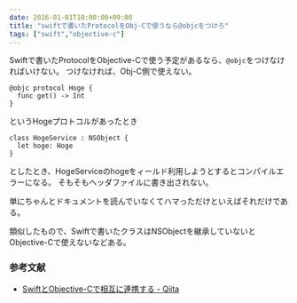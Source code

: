 ```yaml
---
date: 2016-01-01T10:00:00+09:00
title: "swiftで書いたProtocolをObj-Cで使うなら@objcをつけろ"
tags: ["swift","objective-c"]
---
```


Swiftで書いたProtocolをObjective-Cで使う予定があるなら、`@objc`をつけなければいけない。
つけなければ、Obj-C側で使えない。

```
@objc protocol Hoge {
  func get() -> Int
}
```

というHogeプロトコルがあったとき

```
class HogeService : NSObject {
  let hoge: Hoge
}
```

としたとき、HogeServiceのhogeをィールド利用しようとするとコンパイルエラーになる。
そもそもヘッダファイルに書き出されない。

単にちゃんとドキュメントを読んでいなくてハマっただけといえばそれだけである。

類似したもので、Swiftで書いたクラスはNSObjectを継承していないとObjective-Cで使えないなどある。

### 参考文献

* [SwiftとObjective-Cで相互に連携する - Qiita](http://qiita.com/edo_m18/items/861d090a5471f4f0eeae)
